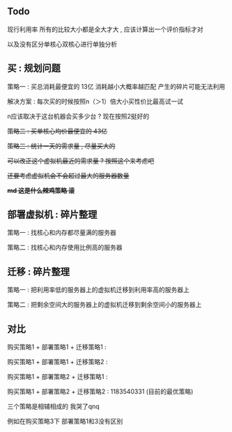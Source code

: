 ## Todo

现行利用率 所有的比较大小都是全大才大 , 应该计算出一个评价指标才对

以及没有区分单核心双核心进行单独分析

## 买 : 规划问题

策略一 : 买总消耗最便宜的 13亿 消耗越小大概率越匹配 产生的碎片可能无法利用

解决方案 : 每次买的时候按照n（＞1）倍大小买性价比最高试一试

n应该取决于这台机器会买多少台 ? 现在按照2挺好的



~~策略二 : 买单核心均价最便宜的 43亿~~

~~策略三 : 统计一天的需求量 , 尽量买大的~~

~~可以改正这个虚拟机最近的需求量 ? 按照这个来考虑吧~~

~~还要考虑虚拟机会不会超过最大的服务器数量~~

~~**md 这是什么辣鸡策略 滚**~~

## 部署虚拟机 : 碎片整理

策略一 : 找核心和内存都尽量满的服务器

策略二 : 找核心和内存使用比例高的服务器

## 迁移 : 碎片整理

策略一 : 把利用率低的服务器上的虚拟机迁移到利用率高的服务器上

策略二 : 把剩余空间大的服务器上的虚拟机迁移到剩余空间小的服务器上

## 对比 

购买策略1 + 部署策略1 + 迁移策略1  : 

购买策略1 + 部署策略1 + 迁移策略2  : 

购买策略1 + 部署策略2 + 迁移策略1  : 

购买策略1 + 部署策略2 + 迁移策略2  : 1183540331 (目前的最优策略)

三个策略是相辅相成的 我哭了qnq

例如在购买策略3下 部署策略1和3没有区别


